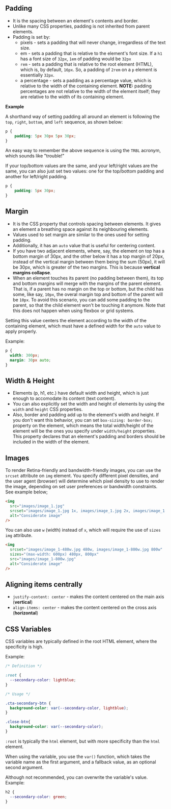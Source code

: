 ## Padding

- It is the spacing between an element's contents and border.
- Unlike many CSS properties, padding is not inherited from parent elements.
- Padding is set by:
  - pixels - sets a padding that will never change, irregardless of the text size.
  - em - sets a padding that is relative to the element's font size. If a `h1` has a font size of `32px`, `1em` of padding would be `32px`
  - `rem` - sets a padding that is relative to the root element (HTML), which is, by default, `16px`. So, a padding of `2rem` on a `p` element is essentially `32px`.
  - a percentage - sets a padding as a percentage value, which is relative to the width of the containing element. **NOTE:** padding percentages are not relative to the width of the element itself; they are relative to the width of its containing element.

**Example**

A shorthand way of setting padding all around an element is following the `top`, `right`, `bottom`, and `left` sequence, as shown below:

```CSS
p {
    padding: 5px 30px 5px 30px;
}
```

An easy way to remember the above sequence is using the `TRBL` acronym, which sounds like "trouble!"

If your top/bottom values are the same, and your left/right values are the same, you can also just set two values: one for the top/bottom padding and another for left/right padding.

```CSS
p {
    padding: 5px 30px;
}
```

## Margin

- It is the CSS property that controls spacing between elements. It gives an element a breathing space against its neighbouring elements.
- Values used to set margin are similar to the ones used for setting padding.
- Additionally, it has an `auto` value that is useful for centering content.
- If you have two adjacent elements, where, say, the element on top has a bottom margin of 30px, and the other below it has a top margin of 20px, instead of the vertical margin between them being the sum (50px), it will be 30px, which is greater of the two margins. This is because **vertical margins collapse**.
- When an element touches its parent (no padding between them), its top and bottom margins will merge with the margins of the parent element. That is, if a parent has no margin on the top or bottom, but the child has some, like say, `10px`, the overal margin top and bottom of the parent will be `10px`. To avoid this scenario, you can add some padding to the parent, so that the child element won't be touching it anymore. Note that this does not happen when using flexbox or grid systems.

Setting this value centers the element according to the width of the containing element, which must have a defined width for the `auto` value to apply properly.

Example:

```CSS
p {
  width: 300px;
  margin: 30px auto;
}
```

## Width & Height

- Elements (p, h1, etc.) have default width and height, which is just enough to accomodate its content (text content).
- You can also explicitly set the width and height of elements by using the `width` and `height` CSS properties.
- Also, border and padding add up to the element's width and height. If you don't want this behavior, you can set `box-sizing: border-box;` property on the element, which means the total width/height of the element will be the ones you specify under `width/height` properties. This property declares that an element's padding and borders should be included in the width of the element.

## Images

To render Retina-friendly and bandwidth-friendly images, you can use the `srcset` attribute on `img` element. You specify different pixel densities, and the user agent (browser) will determine which pixel density to use to render the image, depending on set user preferences or bandwidth constraints. See example below;

```HTML
<img
  src="images/image_1.jpg"
  srcset="images/image_1.jpg 1x, images/image_1.jpg 2x, images/image_1.jpg 3x"
  alt="Considerate image"
/>
```

You can also use `w` (width) instead of `x`, which will require the use of `sizes` `img` attribute.

```HTML
<img
  srcset="images/image_1-480w.jpg 480w, images/image_1-800w.jpg 800w"
  sizes="(max-width: 600px) 480px, 800px"
  src="images/image_1-800w.jpg"
  alt="Considerate image"
/>
```

## Aligning items centrally

- `justify-content: center` - makes the content centered on the main axis (**vertical**)
- `align-items: center` - makes the content centered on the cross axis (**horizontal**)

## CSS Variables

CSS variables are typically defined in the root HTML element, where the specificity is high.

Example:

```CSS
/* Definition */

:root {
  --secondary-color: lightblue;
}

/* Usage */

.cta-secondary-btn {
  background-color: var(--secondary-color, lightblue);
}

.close-btn{
  background-color: var(--secondary-color);
}
```

`:root` is typically the `html` element, but with more specificity than the `html` element.

When using the variable, you use the `var()` function, which takes the variable name as the first argument, and a fallback value, as an optional second argument.

Although not recommended, you can overwrite the variable's value. Example:

```CSS
h2 {
  --secondary-color: green;
}
```
